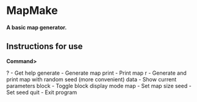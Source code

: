 # MapMake

**A basic map generator.**

## Instructions for use

**Command>**

  ?         - Get help
  generate  - Generate map
  print     - Print map
  r         - Generate and print map with random seed (more convenient)
  data      - Show current parameters
  block     - Toggle block display mode
  map       - Set map size
  seed      - Set seed
  quit      - Exit program
